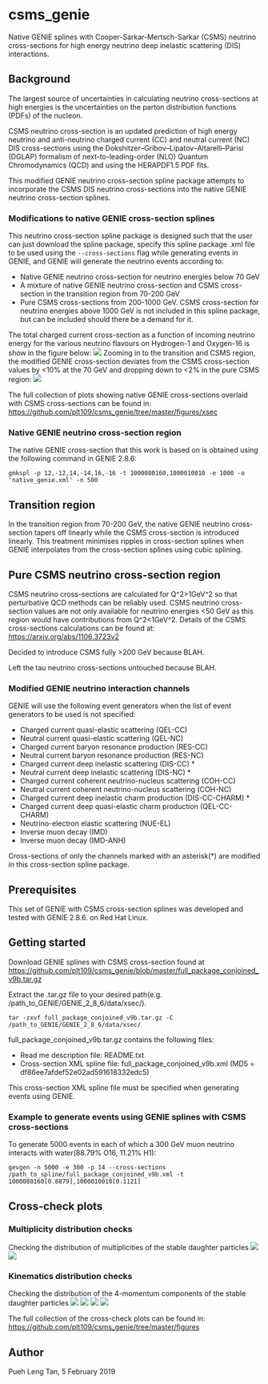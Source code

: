 # csms_genie
Native GENIE splines with Cooper-Sarkar-Mertsch-Sarkar (CSMS) neutrino cross-sections for high energy neutrino deep inelastic scattering (DIS) interactions.

## Background
The largest source of uncertainties in calculating neutrino cross-sections at high energies is the uncertainties on the parton distribution functions (PDFs) of the nucleon. 

CSMS neutrino cross-section is an updated prediction of high energy neutrino and anti-neutrino charged current (CC) and neutral current (NC) DIS cross-sections using the Dokshitzer–Gribov–Lipatov–Altarelli–Parisi (DGLAP) formalism of next-to-leading-order (NLO) Quantum Chromodynamics (QCD) and using the HERAPDF1.5 PDF fits.

This modified GENIE neutrino cross-section spline package attempts to incorporate the CSMS DIS neutrino cross-sections into the native GENIE neutrino cross-section splines. 

### Modifications to native GENIE cross-section splines
This neutrino cross-section spline package is designed such that the user can just download the spline package, specify this spline package .xml file to be used using the `--cross-sections` flag while generating events in GENIE, and GENIE will generate the neutrino events according to:

- Native GENIE neutrino cross-section for neutrino energies below 70 GeV
- A mixture of native GENIE neutrino cross-section and CSMS cross-section in the transition region from 70-200 GeV
- Pure CSMS cross-sections from 200-1000 GeV. CSMS cross-section for neutrino energies above 1000 GeV is not included in this spline package, but can be included should there be a demand for it.

The total charged current cross-section as a function of incoming neutrino energy for the various neutrino flavours on Hydrogen-1 and Oxygen-16 is show in the figure below:
![](https://github.com/plt109/csms_genie/blob/master/figures/xsec/nu_cc.png)
Zooming in to the transition and CSMS region, the modified GENIE cross-section deviates from the CSMS cross-section values by <10% at the 70 GeV and dropping down to <2% in the pure CSMS region:
![](https://github.com/plt109/csms_genie/blob/master/figures/xsec/nu_cc_zoomed.png)

The full collection of plots showing native GENIE cross-sections overlaid with CSMS cross-sections can be found in:
https://github.com/plt109/csms_genie/tree/master/figures/xsec

### Native GENIE neutrino cross-section region
The native GENIE cross-section that this work is based on is obtained using the following command in GENIE 2.8.6:
```
gmkspl -p 12,-12,14,-14,16,-16 -t 1000080160,1000010010 -e 1000 -o 'native_genie.xml' -n 500
```

## Transition region
In the transition region from 70-200 GeV, the native GENIE neutrino cross-section tapers off linearly while the CSMS cross-section is introduced linearly. This treatment minimises ripples in cross-section splines when GENIE interpolates from the cross-section splines using cubic splining.

## Pure CSMS neutrino cross-section region
CSMS neutrino cross-sections are calculated for Q^2>1GeV^2 so that perturbative QCD methods can be reliably used. CSMS neutrino cross-section values are not only available for neutrino energies <50 GeV as this region would have contributions from Q^2<1GeV^2. Details of the CSMS cross-sections calculations can be found at:
https://arxiv.org/abs/1106.3723v2

Decided to introduce CSMS fully >200 GeV because BLAH.

Left the tau neutrino cross-sections untouched because BLAH.

### Modified GENIE neutrino interaction channels
GENIE will use the following event generators when the list of event generators to be used is not specified:
- Charged current quasi-elastic scattering (QEL-CC)
- Neutral current quasi-elastic scattering (QEL-NC)
- Charged current baryon resonance production (RES-CC)
- Neutral current baryon resonance production (RES-NC)
- Charged current deep inelastic scattering (DIS-CC) &ast;
- Neutral current deep inelastic scattering (DIS-NC) &ast;
- Charged current coherent neutrino-nucleus scattering (COH-CC)
- Neutral current coherent neutrino-nucleus scattering (COH-NC)
- Charged current deep inelastic charm production (DIS-CC-CHARM) &ast;
- Charged current deep quasi-elastic charm production (QEL-CC-CHARM)
- Neutrino-electron elastic scattering (NUE-EL)
- Inverse muon decay (IMD)
- Inverse muon decay (IMD-ANH)

Cross-sections of only the channels marked with an asterisk(&ast;) are modified in this cross-section spline package.

## Prerequisites
This set of GENIE with CSMS cross-section splines was developed and tested with GENIE 2.8.6. on Red Hat Linux. 

## Getting started
Download GENIE splines with CSMS cross-section found at https://github.com/plt109/csms_genie/blob/master/full_package_conjoined_v9b.tar.gz

Extract the .tar.gz file to your desired path(e.g. /path_to_GENIE/GENIE_2_8_6/data/xsec/). 
```
tar -zxvf full_package_conjoined_v9b.tar.gz -C /path_to_GENIE/GENIE_2_8_6/data/xsec/
```

full_package_conjoined_v9b.tar.gz contains the following files:
- Read me description file: README.txt
- Cross-section XML spline file: full_package_conjoined_v9b.xml (MD5 = df86ee7afdef52e02ad591618332edc5)

This cross-section XML spline file must be specified when generating events using GENIE.

### Example to generate events using GENIE splines with CSMS cross-sections
To generate 5000 events in each of which a 300 GeV muon neutrino interacts with water(88.79% O16, 11.21% H1):
```
gevgen -n 5000 -e 300 -p 14 --cross-sections /path_to_spline/full_package_conjoined_v9b.xml -t 1000080160[0.8879],1000010010[0.1121]
```

## Cross-check plots
### Multiplicity distribution checks
Checking the distribution of multiplicities of the stable daughter particles
![](https://github.com/plt109/csms_genie/blob/master/figures/numu/p_multi_numu.png)
![](https://github.com/plt109/csms_genie/blob/master/figures/numu/ap_multi_numu.png)

### Kinematics distribution checks
Checking the distribution of the 4-momentum components of the stable daughter particles
![](https://github.com/plt109/csms_genie/blob/master/figures/numu/e_numu.png)
![](https://github.com/plt109/csms_genie/blob/master/figures/numu/px_numu.png)
![](https://github.com/plt109/csms_genie/blob/master/figures/numu/py_numu.png)
![](https://github.com/plt109/csms_genie/blob/master/figures/numu/pz_numu.png)

The full collection of the cross-check plots can be found in:
https://github.com/plt109/csms_genie/tree/master/figures

## Author
Pueh Leng Tan, 5 February 2019
